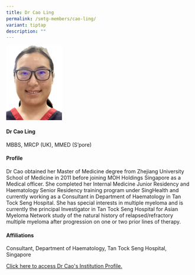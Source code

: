 ```yaml
---
title: Dr Cao Ling
permalink: /smtg-members/cao-ling/
variant: tiptap
description: ""
---
```

<p></p>
<div class="isomer-image-wrapper">
<img style="width: 30%;" height="auto" width="100%" alt="" src="/images/Singapore Myeloma Study Group/Member Photos/MTG___Dr_Cao_Ling.png">
</div>
<h4><strong>Dr Cao Ling</strong></h4>
<p>MBBS, MRCP (UK), MMED (S’pore)</p>
<h4><strong>Profile</strong></h4>
<p>Dr Cao obtained her Master of Medicine degree from Zhejiang University
School of Medicine in 2011 before joining MOH Holdings Singapore as a Medical
officer. She completed her Internal Medicine Junior Residency and Haematology
Senior Residency training program under SingHealth and currently working
as a Consultant in Department of Haematology in Tan Tock Seng Hospital.
She has special interests in multiple myeloma and is currently the principal
Investigator in Tan Tock Seng Hospital for Asian Myeloma Network study
of the natural history of relapsed/refractory multiple myeloma after progression
on one or two prior lines of therapy.&nbsp;&nbsp;</p>
<h4><strong>Affiliations</strong></h4>
<p>Consultant, Department of Haematology, Tan Tock Seng Hospital, Singapore</p>
<p><a href="https://www.ttsh.com.sg/Patients-and-Visitors/Pages/Find-Specialist-Details.aspx?specialist=Cao-Ling" rel="noopener noreferrer nofollow" target="_blank">Click here to access Dr Cao's Institution Profile.</a>
</p>